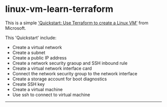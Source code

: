 # linux-vm-learn-terraform

This is a simple ['Quickstart: Use Terraform to create a Linux VM'](https://learn.microsoft.com/en-us/azure/virtual-machines/linux/quick-create-terraform) from Microsoft.

This 'Quickstart' include:

- Create a virtual network
- Create a subnet
- Create a public IP address
- Create a network security graoup and SSH inbound rule
- Create a virtual network interface card
- Connect the network security group to the network interface
- Create a storage account for boot diagnostics
- Create SSH key
- Create a virtual machine
- Use ssh to connect to virtual machine

---
